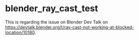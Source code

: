 # blender_ray_cast_test
This is regarding the issue on Blender Dev Talk on https://devtalk.blender.org/t/ray-cast-not-working-at-blocked-location/10180.
